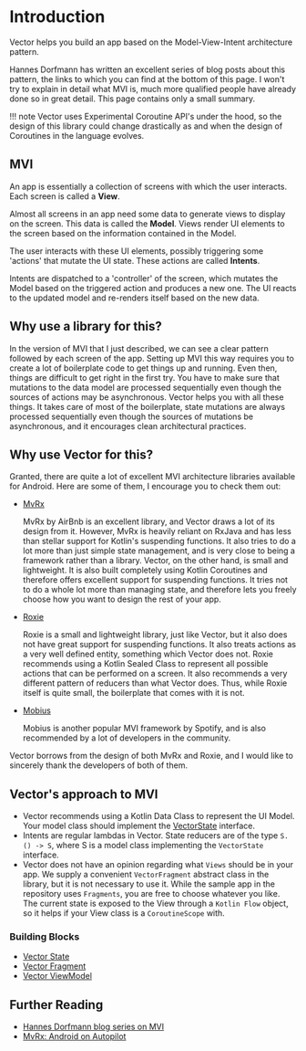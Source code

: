 # Introduction

Vector helps you build an app based on the Model-View-Intent architecture pattern.

Hannes Dorfmann has written an excellent series of blog posts about this pattern, the links to which you can find at the bottom of this page. I won't try to explain in detail what MVI is, much more qualified people have already done so in great detail. This page contains only a small summary.

!!! note
    Vector uses Experimental Coroutine API's under the hood, so the design of this library could change drastically as and when the design of Coroutines in the language evolves.

## MVI

An app is essentially a collection of screens with which the user interacts. Each screen is called a **View**.

Almost all screens in an app need some data to generate views to display on the screen. This data is called the **Model**. Views render UI elements to the screen based on the information contained in the Model.

The user interacts with these UI elements, possibly triggering some 'actions' that mutate the UI state. These actions are called **Intents**.

Intents are dispatched to a 'controller' of the screen, which mutates the Model based on the triggered action and produces a new one. The UI reacts to the updated model and re-renders itself based on the new data.

## Why use a library for this?

In the version of MVI that I just described, we can see a clear pattern followed by each screen of the app. Setting up MVI this way requires you to create a lot of boilerplate code to get things up and running. Even then, things are difficult to get right in the first try. You have to make sure that mutations to the data model are processed sequentially even though the sources of actions may be asynchronous. Vector helps you with all these things. It takes care of most of the boilerplate, state mutations are always processed sequentially even though the sources of mutations be asynchronous, and it encourages clean architectural practices.

## Why use Vector for this?

Granted, there are quite a lot of excellent MVI architecture libraries available for Android. Here are some of them, I encourage you to check them out:

* [MvRx](https://www.github.com/airbnb/MvRx)
  
    MvRx by AirBnb is an excellent library, and Vector draws a lot of its design from it. However, MvRx is heavily reliant on RxJava and has less than stellar support for Kotlin's suspending functions. It also tries to do a lot more than just simple state management, and is very close to being a framework rather than a library. Vector, on the other hand, is small and lightweight. It is also built completely using Kotlin Coroutines and therefore offers excellent support for suspending functions. It tries not to do a whole lot more than managing state, and therefore lets you freely choose how you want to design the rest of your app.

* [Roxie](https://www.github.com/ww-tech/roxie)

    Roxie is a small and lightweight library, just like Vector, but it also does not have great support for suspending functions. It also treats actions as a very well defined entity, something which Vector does not. Roxie recommends using a Kotlin Sealed Class to represent all possible actions that can be performed on a screen. It also recommends a very different pattern of reducers than what Vector does. Thus, while Roxie itself is quite small, the boilerplate that comes with it is not.

* [Mobius](https://github.com/spotify/mobius)
  
    Mobius is another popular MVI framework by Spotify, and is also recommended by a lot of developers in the community.

Vector borrows from the design of both MvRx and Roxie, and I would like to sincerely thank the developers of both of them.

## Vector's approach to MVI

* Vector recommends using a Kotlin Data Class to represent the UI Model. Your model class should implement the [VectorState](components/vector-state.md) interface.
* Intents are regular lambdas in Vector. State reducers are of the type `S.() -> S`, where S is a model class implementing the `VectorState` interface.
* Vector does not have an opinion regarding what `Views` should be in your app. We supply a convenient `VectorFragment` abstract class in the library, but it is not necessary to use it. While the sample app in the repository uses `Fragments`, you are free to choose whatever you like. The current state is exposed to the View through a `Kotlin Flow` object, so it helps if your View class is a `CoroutineScope` with.

### Building Blocks

* [Vector State](components/vector-state.md)
* [Vector Fragment](components/vector-fragment.md)
* [Vector ViewModel](components/vector-viewmodel.md)

## Further Reading

* [Hannes Dorfmann blog series on MVI](http://hannesdorfmann.com/android/mosby3-mvi-1)
* [MvRx: Android on Autopilot](https://medium.com/airbnb-engineering/introducing-mvrx-android-on-autopilot-552bca86bd0a)

